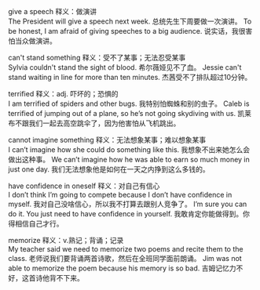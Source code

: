 give a speech 释义：做演讲  
The President will give a speech next week.
总统先生下周要做一次演讲。
To be honest, I am afraid of giving speeches to a big audience.
说实话，我很害怕当众做演讲。

can't stand something 释义：受不了某事；无法忍受某事  
Sylvia couldn't stand the sight of blood.
希尔薇娅见不了血。
Jessie can't stand waiting in line for more than ten minutes.
杰茜受不了排队超过10分钟。

terrified 释义：adj. 吓坏的；恐惧的  
I am terrified of spiders and other bugs.
我特别怕蜘蛛和别的虫子。
Caleb is terrified of jumping out of a plane, so he’s not going skydiving with us.
凯莱布不跟我们一起去高空跳伞了，因为他害怕从飞机跳出。

cannot imagine something  释义：无法想象某事；难以想象某事  
I can’t imagine how she could do something like this.
我想象不出来她怎么会做出这种事。
We can’t imagine how he was able to earn so much money in just one day.
我们无法想象他是如何在一天之内挣到这么多钱的。

have confidence in oneself 释义：对自己有信心  
I don’t think I’m going to compete because I don’t have confidence in myself.
我对自己没啥信心，所以我不打算去跟别人竞争了。
I’m sure you can do it. You just need to have confidence in yourself.
我敢肯定你能做得到。你得相信自己才行。

memorize 释义：v.熟记；背诵；记录  
My teacher said we need to memorize two poems and recite them to the class.
老师说我们要背诵两首诗歌，然后在全班同学面前朗诵。
Jim was not able to memorize the poem because his memory is so bad.
吉姆记忆力不好，这首诗他背不下来。
